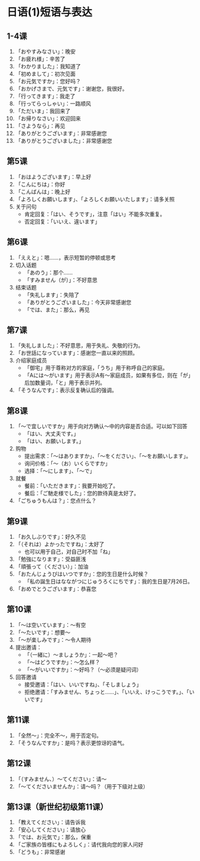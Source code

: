 # 日语(1)短语与表达

## 1-4课

1. 「おやすみなさい」：晚安
2. 「お疲れ様」：辛苦了
3. 「わかりました」：我知道了
4. 「初めまして」：初次见面
5. 「お元気ですか」：您好吗？
6. 「おかげさまで、元気です」：谢谢您，我很好。
7. 「行ってきます」：我走了
8. 「行ってらっしゃい」：一路顺风
9. 「ただいま」：我回来了
10. 「お帰りなさい」：欢迎回来
11. 「さようなら」：再见
12. 「ありがとうございます」：非常感谢您
13. 「ありがとうございました」：非常感谢您

## 第5课

1. 「おはようございます」：早上好
2. 「こんにちは」：你好
3. 「こんばんは」：晚上好
4. 「よろしくお願いします」、「よろしくお願いいたします」：请多关照
5. 关于问句
    * 肯定回复：「はい、そうです」，注意「はい」不能多次重复。
    * 否定回复：「いいえ、違います」

## 第6课

1. 「ええと」：嗯……，表示短暂的停顿或思考
2. 切入话题
    * 「あのう」：那个……
    * 「すみません（が）」：不好意思
4. 结束话题
    * 「失礼します」：失陪了
    * 「ありがとうございました」：今天非常感谢您
    * 「では、また」：那么，再见

## 第7课

1. 「失礼しました」：不好意思，用于失礼、失敬的行为。
2. 「お世話になっています」：感谢您一直以来的照顾。
3. 介绍家庭成员
    * 「御宅」用于尊称对方的家庭，「うち」用于称呼自己的家庭。
    * 「Aには～がいます」用于表示A有～家庭成员，如果有多位，则在「が」后加数量词，「と」用于表示并列。
4. 「そうなんです」：表示反复确认后的强调。

## 第8课

1. 「〜で宜しいですか」用于向对方确认～中的内容是否合适。可以如下回答
    * 「はい、大丈夫です。」
    * 「はい、お願いします。」
2. 购物
    * 提出需求：「〜はありますか」、「〜をください」、「〜をお願いします」。
    * 询问价格：「〜（お）いくらですか」
    * 选择：「〜にします」、「〜で」
3. 就餐
    * 餐前：「いただきます」：我要开始吃了。
    * 餐后：「ご馳走様でした」：您的款待真是太好了。
4. 「ごちゅうもんは？」：您点什么？

## 第9课

1. 「お久しぶりです」：好久不见
2. 「（それは）よかったですね」：太好了
    * 也可以用于自己，对自己时不加「ね」
3. 「勉強になります」：受益匪浅
4. 「頑張って（ください）」：加油
5. 「おたんじょうびはいつですか」：您的生日是什么时候？
    * 「私の誕生日はなながつにじゅうろくにちです」：我的生日是7月26日。
6. 「おめでとうございます」：恭喜您


## 第10课

1. 「〜は空いています」：～有空
2. 「〜たいです」：想要～
3. 「〜が楽しみです」：～令人期待
4. 提出邀请：
    * 「（一緒に）〜ましょうか」：一起～吧？
    * 「〜はどうですか」：～怎么样？
    * 「〜がいいですか」：～好吗？（～必须是疑问词）
5. 回答邀请
    * 接受邀请：「はい、いいですね」、「そしましょう」
    * 拒绝邀请：「すみません、ちょっと……」、「いいえ、けっこうです。」、「いいです」

## 第11课

1. 「全然〜」：完全不～，用于否定句。
2. 「そうなんですか」：是吗？表示更惊讶的语气。

## 第12课

1. 「（すみません、）〜てください」：请～
2. 「〜てくださいませんか」：请～吗？（用于下级对上级）


## 第13课（新世纪初级第11课）

1. 「教えてください」：请告诉我
2. 「安心してください」：请放心
3. 「では、お元気で」：那么，保重
4. 「ご家族の皆様にもよろしく」：请代我向您的家人问好
5. 「どうも」：非常感谢
